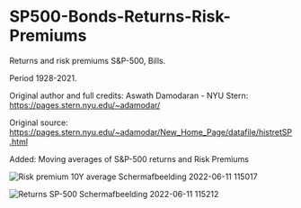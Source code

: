 # SP500-Bonds-Returns-Risk-Premiums
Returns and risk premiums S&P-500, Bills.

Period 1928-2021.

Original author and full credits: Aswath Damodaran - NYU Stern:
https://pages.stern.nyu.edu/~adamodar/

Original source: https://pages.stern.nyu.edu/~adamodar/New_Home_Page/datafile/histretSP.html 

Added: Moving averages of S&P-500 returns and Risk Premiums

![Risk premium 10Y average Schermafbeelding 2022-06-11 115017](https://user-images.githubusercontent.com/2007624/173182931-3f94f54f-2b29-43b9-be10-3e511cbad067.png)


![Returns SP-500 Schermafbeelding 2022-06-11 115212](https://user-images.githubusercontent.com/2007624/173182980-1276821b-ea01-49f4-b93c-4933f5da6dbc.png)
